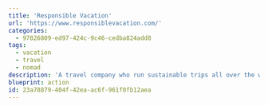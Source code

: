 ```yaml
---
title: 'Responsible Vacation'
url: 'https://www.responsiblevacation.com/'
categories:
  - 97826809-ed97-424c-9c46-cedba824add8
tags:
  - vacation
  - travel
  - nomad
description: 'A travel company who run sustainable trips all over the world. Sail from Scotland to Iceland, cycle across Vietnam, hike in Peru. Admittedly some of these trips will require a flight to get there, but one trip a year (or alternative years) is probably reasonable. At least when you get there, these vacations will be helping and protecting local nature, wildlife and culture.'
blueprint: action
id: 23a78879-404f-42ea-ac6f-961f0fb12aea
---
```


